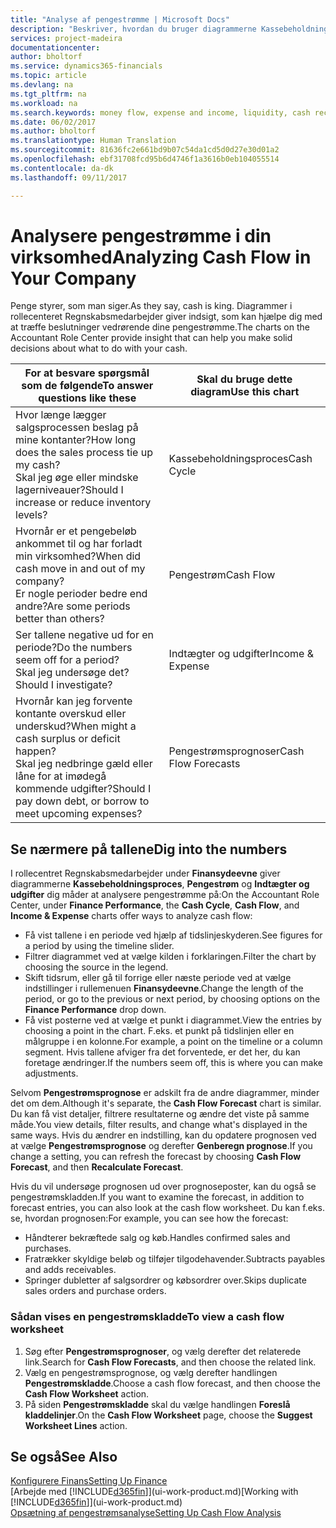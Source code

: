 ```yaml
---
title: "Analyse af pengestrømme | Microsoft Docs"
description: "Beskriver, hvordan du bruger diagrammerne Kassebeholdningsproces, Indtægter og udgifter, Pengestrøm og Pengestrømsprognose til at analysere tidligere og fremtidige pengestrømme til og fra din virksomhed."
services: project-madeira
documentationcenter: 
author: bholtorf
ms.service: dynamics365-financials
ms.topic: article
ms.devlang: na
ms.tgt_pltfrm: na
ms.workload: na
ms.search.keywords: money flow, expense and income, liquidity, cash receipts minus cash payments, Cartera
ms.date: 06/02/2017
ms.author: bholtorf
ms.translationtype: Human Translation
ms.sourcegitcommit: 81636fc2e661bd9b07c54da1cd5d0d27e30d01a2
ms.openlocfilehash: ebf31708fcd95b6d4746f1a3616b0eb104055514
ms.contentlocale: da-dk
ms.lasthandoff: 09/11/2017

---
```

# <a name="analyzing-cash-flow-in-your-company"></a><span data-ttu-id="73dd9-103">Analysere pengestrømme i din virksomhed</span><span class="sxs-lookup"><span data-stu-id="73dd9-103">Analyzing Cash Flow in Your Company</span></span>
<span data-ttu-id="73dd9-104">Penge styrer, som man siger.</span><span class="sxs-lookup"><span data-stu-id="73dd9-104">As they say, cash is king.</span></span> <span data-ttu-id="73dd9-105">Diagrammer i rollecenteret Regnskabsmedarbejder giver indsigt, som kan hjælpe dig med at træffe beslutninger vedrørende dine pengestrømme.</span><span class="sxs-lookup"><span data-stu-id="73dd9-105">The charts on the Accountant Role Center provide insight that can help you make solid decisions about what to do with your cash.</span></span>  

| <span data-ttu-id="73dd9-106">For at besvare spørgsmål som de følgende</span><span class="sxs-lookup"><span data-stu-id="73dd9-106">To answer questions like these</span></span> | <span data-ttu-id="73dd9-107">Skal du bruge dette diagram</span><span class="sxs-lookup"><span data-stu-id="73dd9-107">Use this chart</span></span> |
| --- | --- |
| <span data-ttu-id="73dd9-108">Hvor længe lægger salgsprocessen beslag på mine kontanter?</span><span class="sxs-lookup"><span data-stu-id="73dd9-108">How long does the sales process tie up my cash?</span></span></br> <span data-ttu-id="73dd9-109">Skal jeg øge eller mindske lagerniveauer?</span><span class="sxs-lookup"><span data-stu-id="73dd9-109">Should I increase or reduce inventory levels?</span></span> |<span data-ttu-id="73dd9-110">Kassebeholdningsproces</span><span class="sxs-lookup"><span data-stu-id="73dd9-110">Cash Cycle</span></span> |
| <span data-ttu-id="73dd9-111">Hvornår er et pengebeløb ankommet til og har forladt min virksomhed?</span><span class="sxs-lookup"><span data-stu-id="73dd9-111">When did cash move in and out of my company?</span></span></br> <span data-ttu-id="73dd9-112">Er nogle perioder bedre end andre?</span><span class="sxs-lookup"><span data-stu-id="73dd9-112">Are some periods better than others?</span></span> |<span data-ttu-id="73dd9-113">Pengestrøm</span><span class="sxs-lookup"><span data-stu-id="73dd9-113">Cash Flow</span></span> |
| <span data-ttu-id="73dd9-114">Ser tallene negative ud for en periode?</span><span class="sxs-lookup"><span data-stu-id="73dd9-114">Do the numbers seem off for a period?</span></span></br> <span data-ttu-id="73dd9-115">Skal jeg undersøge det?</span><span class="sxs-lookup"><span data-stu-id="73dd9-115">Should I investigate?</span></span> |<span data-ttu-id="73dd9-116">Indtægter og udgifter</span><span class="sxs-lookup"><span data-stu-id="73dd9-116">Income & Expense</span></span> |
| <span data-ttu-id="73dd9-117">Hvornår kan jeg forvente kontante overskud eller underskud?</span><span class="sxs-lookup"><span data-stu-id="73dd9-117">When might a cash surplus or deficit happen?</span></span></br> <span data-ttu-id="73dd9-118">Skal jeg nedbringe gæld eller låne for at imødegå kommende udgifter?</span><span class="sxs-lookup"><span data-stu-id="73dd9-118">Should I pay down debt, or borrow to meet upcoming expenses?</span></span> |<span data-ttu-id="73dd9-119">Pengestrømsprognoser</span><span class="sxs-lookup"><span data-stu-id="73dd9-119">Cash Flow Forecasts</span></span> |

## <a name="dig-into-the-numbers"></a><span data-ttu-id="73dd9-120">Se nærmere på tallene</span><span class="sxs-lookup"><span data-stu-id="73dd9-120">Dig into the numbers</span></span>
<span data-ttu-id="73dd9-121">I rollecentret Regnskabsmedarbejder under **Finansydeevne** giver diagrammerne **Kassebeholdningsproces**, **Pengestrøm** og **Indtægter og udgifter** dig måder at analysere pengestrømme på:</span><span class="sxs-lookup"><span data-stu-id="73dd9-121">On the Accountant Role Center, under **Finance Performance**, the **Cash Cycle**, **Cash Flow**, and **Income & Expense** charts offer ways to analyze cash flow:</span></span>  

* <span data-ttu-id="73dd9-122">Få vist tallene i en periode ved hjælp af tidslinjeskyderen.</span><span class="sxs-lookup"><span data-stu-id="73dd9-122">See figures for a period by using the timeline slider.</span></span>  
* <span data-ttu-id="73dd9-123">Filtrer diagrammet ved at vælge kilden i forklaringen.</span><span class="sxs-lookup"><span data-stu-id="73dd9-123">Filter the chart by choosing the source in the legend.</span></span>  
* <span data-ttu-id="73dd9-124">Skift tidsrum, eller gå til forrige eller næste periode ved at vælge indstillinger i rullemenuen **Finansydeevne**.</span><span class="sxs-lookup"><span data-stu-id="73dd9-124">Change the length of the period, or go to the previous or next period, by choosing options on the **Finance Performance** drop down.</span></span>  
* <span data-ttu-id="73dd9-125">Få vist posterne ved at vælge et punkt i diagrammet.</span><span class="sxs-lookup"><span data-stu-id="73dd9-125">View the entries by choosing a point in the chart.</span></span> <span data-ttu-id="73dd9-126">F.eks. et punkt på tidslinjen eller en målgruppe i en kolonne.</span><span class="sxs-lookup"><span data-stu-id="73dd9-126">For example, a point on the timeline or a column segment.</span></span> <span data-ttu-id="73dd9-127">Hvis tallene afviger fra det forventede, er det her, du kan foretage ændringer.</span><span class="sxs-lookup"><span data-stu-id="73dd9-127">If the numbers seem off, this is where you can make adjustments.</span></span>  

<span data-ttu-id="73dd9-128">Selvom **Pengestrømsprognose** er adskilt fra de andre diagrammer, minder det om dem.</span><span class="sxs-lookup"><span data-stu-id="73dd9-128">Although it's separate, the **Cash Flow Forecast** chart is similar.</span></span> <span data-ttu-id="73dd9-129">Du kan få vist detaljer, filtrere resultaterne og ændre det viste på samme måde.</span><span class="sxs-lookup"><span data-stu-id="73dd9-129">You view details, filter results, and change what's displayed in the same ways.</span></span> <span data-ttu-id="73dd9-130">Hvis du ændrer en indstilling, kan du opdatere prognosen ved at vælge **Pengestrømsprognose** og derefter **Genberegn prognose**.</span><span class="sxs-lookup"><span data-stu-id="73dd9-130">If you change a setting, you can refresh the forecast by choosing **Cash Flow Forecast**, and then **Recalculate Forecast**.</span></span>

<span data-ttu-id="73dd9-131">Hvis du vil undersøge prognosen ud over prognoseposter, kan du også se pengestrømskladden.</span><span class="sxs-lookup"><span data-stu-id="73dd9-131">If you want to examine the forecast, in addition to forecast entries, you can also look at the cash flow worksheet.</span></span> <span data-ttu-id="73dd9-132">Du kan f.eks. se, hvordan prognosen:</span><span class="sxs-lookup"><span data-stu-id="73dd9-132">For example, you can see how the forecast:</span></span>

* <span data-ttu-id="73dd9-133">Håndterer bekræftede salg og køb.</span><span class="sxs-lookup"><span data-stu-id="73dd9-133">Handles confirmed sales and purchases.</span></span>  
* <span data-ttu-id="73dd9-134">Fratrækker skyldige beløb og tilføjer tilgodehavender.</span><span class="sxs-lookup"><span data-stu-id="73dd9-134">Subtracts payables and adds receivables.</span></span>  
* <span data-ttu-id="73dd9-135">Springer dubletter af salgsordrer og købsordrer over.</span><span class="sxs-lookup"><span data-stu-id="73dd9-135">Skips duplicate sales orders and purchase orders.</span></span>  

### <a name="to-view-a-cash-flow-worksheet"></a><span data-ttu-id="73dd9-136">Sådan vises en pengestrømskladde</span><span class="sxs-lookup"><span data-stu-id="73dd9-136">To view a cash flow worksheet</span></span>
1. <span data-ttu-id="73dd9-137">Søg efter **Pengestrømsprognoser**, og vælg derefter det relaterede link.</span><span class="sxs-lookup"><span data-stu-id="73dd9-137">Search for **Cash Flow Forecasts**, and then choose the related link.</span></span>  
2. <span data-ttu-id="73dd9-138">Vælg en pengestrømsprognose, og vælg derefter handlingen **Pengestrømskladde**.</span><span class="sxs-lookup"><span data-stu-id="73dd9-138">Choose a cash flow forecast, and then choose the **Cash Flow Worksheet** action.</span></span>  
3. <span data-ttu-id="73dd9-139">På siden **Pengestrømskladde** skal du vælge handlingen **Foreslå kladdelinjer**.</span><span class="sxs-lookup"><span data-stu-id="73dd9-139">On the **Cash Flow Worksheet** page, choose the **Suggest Worksheet Lines** action.</span></span>  

## <a name="see-also"></a><span data-ttu-id="73dd9-140">Se også</span><span class="sxs-lookup"><span data-stu-id="73dd9-140">See Also</span></span>
[<span data-ttu-id="73dd9-141">Konfigurere Finans</span><span class="sxs-lookup"><span data-stu-id="73dd9-141">Setting Up Finance</span></span>](finance-setup-finance.md)  
<span data-ttu-id="73dd9-142">[Arbejde med [!INCLUDE[d365fin](includes/d365fin_md.md)]](ui-work-product.md)</span><span class="sxs-lookup"><span data-stu-id="73dd9-142">[Working with [!INCLUDE[d365fin](includes/d365fin_md.md)]](ui-work-product.md)</span></span>  
[<span data-ttu-id="73dd9-143">Opsætning af pengestrømsanalyse</span><span class="sxs-lookup"><span data-stu-id="73dd9-143">Setting Up Cash Flow Analysis</span></span>](finance-setup-cash-flow-analyses.md)  


